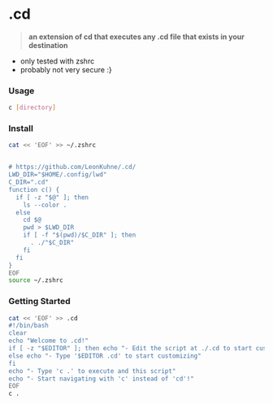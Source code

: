 # .cd
> **an extension of cd that executes any .cd file that exists in your destination**
- only tested with zshrc
- probably not very secure :}

### Usage
```bash
c [directory]
```

### Install
```bash
cat << 'EOF' >> ~/.zshrc


# https://github.com/LeonKuhne/.cd/
LWD_DIR="$HOME/.config/lwd"
C_DIR=".cd"
function c() {
  if [ -z "$@" ]; then
    ls --color .
  else 
    cd $@
    pwd > $LWD_DIR
    if [ -f "$(pwd)/$C_DIR" ]; then
      . ./"$C_DIR"
    fi
  fi
}
EOF
source ~/.zshrc
```

### Getting Started
```bash
cat << 'EOF' >> .cd
#!/bin/bash
clear
echo "Welcome to .cd!"
if [ -z "$EDITOR" ]; then echo "- Edit the script at ./.cd to start customizing"
else echo "- Type '$EDITOR .cd' to start customizing"
fi
echo "- Type 'c .' to execute and this script"
echo "- Start navigating with 'c' instead of 'cd'!"
EOF
c .
```
